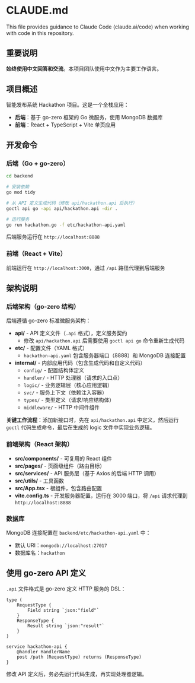 # CLAUDE.md

This file provides guidance to Claude Code (claude.ai/code) when working with code in this repository.

## 重要说明

**始终使用中文回答和交流**。本项目团队使用中文作为主要工作语言。

## 项目概述

智能发布系统 Hackathon 项目。这是一个全栈应用：
- **后端**：基于 go-zero 框架的 Go 微服务，使用 MongoDB 数据库
- **前端**：React + TypeScript + Vite 单页应用

## 开发命令

### 后端（Go + go-zero）

```bash
cd backend

# 安装依赖
go mod tidy

# 从 API 定义生成代码（修改 api/hackathon.api 后执行）
goctl api go -api api/hackathon.api -dir .

# 运行服务
go run hackathon.go -f etc/hackathon-api.yaml
```

后端服务运行在 `http://localhost:8888`

### 前端（React + Vite）

前端运行在 `http://localhost:3000`，通过 `/api` 路径代理到后端服务

## 架构说明

### 后端架构（go-zero 结构）

后端遵循 go-zero 标准微服务架构：

- **api/** - API 定义文件（`.api` 格式），定义服务契约
  - 修改 `api/hackathon.api` 后需要使用 `goctl api go` 命令重新生成代码
- **etc/** - 配置文件（YAML 格式）
  - `hackathon-api.yaml` 包含服务器端口（8888）和 MongoDB 连接配置
- **internal/** - 内部应用代码（包含生成代码和自定义代码）
  - `config/` - 配置结构体定义
  - `handler/` - HTTP 处理器（请求的入口点）
  - `logic/` - 业务逻辑层（核心应用逻辑）
  - `svc/` - 服务上下文（依赖注入容器）
  - `types/` - 类型定义（请求/响应结构体）
  - `middleware/` - HTTP 中间件组件

**关键工作流程**：添加新接口时，先在 `api/hackathon.api` 中定义，然后运行 `goctl` 代码生成命令，最后在生成的 logic 文件中实现业务逻辑。

### 前端架构（React 架构）

- **src/components/** - 可复用的 React 组件
- **src/pages/** - 页面级组件（路由目标）
- **src/services/** - API 服务层（基于 Axios 的后端 HTTP 调用）
- **src/utils/** - 工具函数
- **src/App.tsx** - 根组件，包含路由配置
- **vite.config.ts** - 开发服务器配置，运行在 3000 端口，将 `/api` 请求代理到 `http://localhost:8888`

### 数据库

MongoDB 连接配置在 `backend/etc/hackathon-api.yaml` 中：
- 默认 URI：`mongodb://localhost:27017`
- 数据库名：`hackathon`

## 使用 go-zero API 定义

`.api` 文件格式是 go-zero 定义 HTTP 服务的 DSL：

```
type (
    RequestType {
        Field string `json:"field"`
    }
    ResponseType {
        Result string `json:"result"`
    }
)

service hackathon-api {
    @handler HandlerName
    post /path (RequestType) returns (ResponseType)
}
```

修改 API 定义后，务必先运行代码生成，再实现处理器逻辑。
